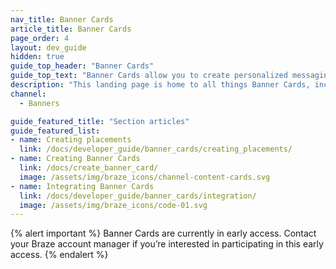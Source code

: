 ```yaml
---
nav_title: Banner Cards
article_title: Banner Cards
page_order: 4
layout: dev_guide
hidden: true
guide_top_header: "Banner Cards"
guide_top_text: "Banner Cards allow you to create personalized messaging for your users all while extending the reach of other channels, such as email or push notifications."
description: "This landing page is home to all things Banner Cards, including articles on how to create Banner Cards, and use cases."
channel:
  - Banners

guide_featured_title: "Section articles"
guide_featured_list:
- name: Creating placements
  link: /docs/developer_guide/banner_cards/creating_placements/
- name: Creating Banner Cards
  link: /docs/create_banner_card/
  image: /assets/img/braze_icons/channel-content-cards.svg
- name: Integrating Banner Cards
  link: /docs/developer_guide/banner_cards/integration/
  image: /assets/img/braze_icons/code-01.svg
---
```


{% alert important %}
Banner Cards are currently in early access. Contact your Braze account manager if you’re interested in participating in this early access.
{% endalert %}
